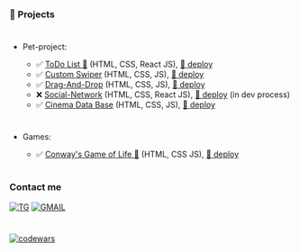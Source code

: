 ### 🚨 Projects

#

- Pet-project:

  - ✅ [ToDo List 🧾](https://github.com/viktor-drok/React-ToDo-List) (HTML, CSS, React JS), [📂 deploy](https://viktor-drok.github.io/React-ToDo-List/)
  - ✅ [Custom Swiper](https://github.com/viktor-drok/hand-made-swiper) (HTML, CSS, JS), [📂 deploy](https://viktor-drok.github.io/hand-made-swiper/)
  - ✅ [Drag-And-Drop](https://github.com/viktor-drok/drag-and-drop) (HTML, CSS, JS), [📂 deploy](https://viktor-drok.github.io/drag-and-drop/)
  - ❌ [Social-Network](https://github.com/viktor-drok/React-Social-Network) (HTML, CSS, React JS), [📂 deploy](https://viktor-drok.github.io/React-Social-Network/) (in dev process)
  - ✅ [Cinema Data Base](https://github.com/viktor-drok/cinema-database) (HTML, CSS, JS), [📂 deploy](https://viktor-drok.github.io/cinema-database/)

#

- Games:

  - ✅ [Conway's Game of Life 🎲](https://github.com/viktor-drok/gol-rev2) (HTML, CSS JS), [📂 deploy](https://viktor-drok.github.io/gol-rev2/)

#

### Contact me

[![TG](https://img.shields.io/badge/-Telegram-0d1117?style=for-the-badge&logo=telegram)](https://t.me/viktor_drok) [![GMAIL](https://img.shields.io/badge/-Gmail-0d1117?style=for-the-badge&logo=gmail)](https://vityadrok@gmail.com) 
<!-- [![STEAM](https://img.shields.io/badge/-Steam-0d1117?style=for-the-badge&logo=steam)](https://steamcommunity.com/profiles/) -->
#

[![codewars](https://www.codewars.com/users/viktor-drok/badges/micro)](https://www.codewars.com/users/viktor-drok)
